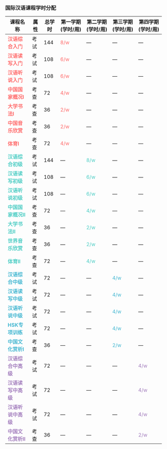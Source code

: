 ### **国际汉语课程学时分配**

| 课程名称           | 属性   | 总学时 | 第一学期 (学时/周) | 第二学期 (学时/周) | 第三学期 (学时/周) | 第四学期 (学时/周) |
|--------------------|--------|--------|---------------------|---------------------|---------------------|---------------------|
| <span style="color: #FF6B6B;">**汉语综合入门**</span> | 考试 | 144 | <span style="color: #FF6B6B;">8/w</span> | — | — | — |
| <span style="color: #FF6B6B;">**汉语读写入门**</span> | 考试 | 108 | <span style="color: #FF6B6B;">6/w</span> | — | — | — |
| <span style="color: #FF6B6B;">**汉语听说入门**</span> | 考试 | 108 | <span style="color: #FF6B6B;">6/w</span> | — | — | — |
| <span style="color: #FF6B6B;">**中国国家概况Ⅰ**</span> | 考查 | 72 | <span style="color: #FF6B6B;">4/w</span> | — | — | — |
| <span style="color: #FF6B6B;">**大学书法Ⅰ**</span> | 考查 | 36 | <span style="color: #FF6B6B;">2/w</span> | — | — | — |
| <span style="color: #FF6B6B;">**中国音乐欣赏**</span> | 考查 | 36 | <span style="color: #FF6B6B;">2/w</span> | — | — | — |
| <span style="color: #FF6B6B;">**体育Ⅰ**</span> | 考查 | 72 | <span style="color: #FF6B6B;">4/w</span> | — | — | — |
| <span style="color: #4ECDC4;">**汉语综合初级**</span> | 考试 | 144 | — | <span style="color: #4ECDC4;">8/w</span> | — | — |
| <span style="color: #4ECDC4;">**汉语读写初级**</span> | 考试 | 108 | — | <span style="color: #4ECDC4;">6/w</span> | — | — |
| <span style="color: #4ECDC4;">**汉语听说初级**</span> | 考试 | 108 | — | <span style="color: #4ECDC4;">6/w</span> | — | — |
| <span style="color: #4ECDC4;">**中国国家概况Ⅱ**</span> | 考查 | 72 | — | <span style="color: #4ECDC4;">4/w</span> | — | — |
| <span style="color: #4ECDC4;">**大学书法Ⅱ**</span> | 考查 | 36 | — | <span style="color: #4ECDC4;">2/w</span> | — | — |
| <span style="color: #4ECDC4;">**世界音乐欣赏**</span> | 考查 | 36 | — | <span style="color: #4ECDC4;">2/w</span> | — | — |
| <span style="color: #4ECDC4;">**体育Ⅱ**</span> | 考查 | 72 | — | <span style="color: #4ECDC4;">4/w</span> | — | — |
| <span style="color: #45B7D1;">**汉语综合中级**</span> | 考试 | 72 | — | — | <span style="color: #45B7D1;">4/w</span> | — |
| <span style="color: #45B7D1;">**汉语读写中级**</span> | 考试 | 72 | — | — | <span style="color: #45B7D1;">4/w</span> | — |
| <span style="color: #45B7D1;">**汉语听说中级**</span> | 考试 | 72 | — | — | <span style="color: #45B7D1;">4/w</span> | — |
| <span style="color: #45B7D1;">**HSK专项训练**</span> | 考试 | 72 | — | — | <span style="color: #45B7D1;">4/w</span> | — |
| <span style="color: #45B7D1;">**中国文化赏析Ⅰ**</span> | 考查 | 36 | — | — | <span style="color: #45B7D1;">2/w</span> | — |
| <span style="color: #A37EBD;">**汉语综合中高级**</span> | 考试 | 72 | — | — | — | <span style="color: #A37EBD;">4/w</span> |
| <span style="color: #A37EBD;">**汉语读写中高级**</span> | 考试 | 72 | — | — | — | <span style="color: #A37EBD;">4/w</span> |
| <span style="color: #A37EBD;">**汉语听说中高级**</span> | 考试 | 72 | — | — | — | <span style="color: #A37EBD;">4/w</span> |
| <span style="color: #A37EBD;">**中国文化赏析Ⅱ**</span> | 考查 | 36 | — | — | — | <span style="color: #A37EBD;">2/w</span> |





